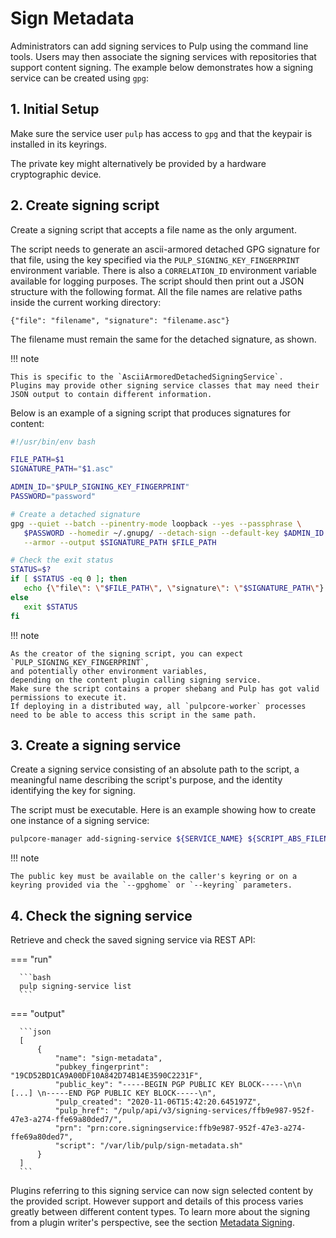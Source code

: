 # Sign Metadata

Administrators can add signing services to Pulp using the command line tools.
Users may then associate the signing services with repositories that support content signing.
The example below demonstrates how a signing service can be created using `gpg`:

## 1. Initial Setup

Make sure the service user `pulp` has access to `gpg` and that the keypair is installed in its keyrings.

The private key might alternatively be provided by a hardware cryptographic device.

## 2. Create signing script

Create a signing script that accepts a file name as the only argument.

The script needs to generate an ascii-armored detached GPG signature for that file,
using the key specified via the `PULP_SIGNING_KEY_FINGERPRINT` environment variable.
There is also a `CORRELATION_ID` environment variable available for logging purposes.
The script should then print out a JSON structure with the following format.
All the file names are relative paths inside the current working directory:

```
{"file": "filename", "signature": "filename.asc"}
```

The filename must remain the same for the detached signature, as shown.

!!! note

    This is specific to the `AsciiArmoredDetachedSigningService`.
    Plugins may provide other signing service classes that may need their JSON output to contain different information.

Below is an example of a signing script that produces signatures for content:

```bash
#!/usr/bin/env bash

FILE_PATH=$1
SIGNATURE_PATH="$1.asc"

ADMIN_ID="$PULP_SIGNING_KEY_FINGERPRINT"
PASSWORD="password"

# Create a detached signature
gpg --quiet --batch --pinentry-mode loopback --yes --passphrase \
   $PASSWORD --homedir ~/.gnupg/ --detach-sign --default-key $ADMIN_ID \
   --armor --output $SIGNATURE_PATH $FILE_PATH

# Check the exit status
STATUS=$?
if [ $STATUS -eq 0 ]; then
   echo {\"file\": \"$FILE_PATH\", \"signature\": \"$SIGNATURE_PATH\"}
else
   exit $STATUS
fi
```

!!! note

    As the creator of the signing script, you can expect `PULP_SIGNING_KEY_FINGERPRINT`,
    and potentially other environment variables,
    depending on the content plugin calling signing service.
    Make sure the script contains a proper shebang and Pulp has got valid permissions to execute it.
    If deploying in a distributed way, all `pulpcore-worker` processes need to be able to access this script in the same path.

## 3. Create a signing service

Create a signing service consisting of an absolute path to the script,
a meaningful name describing the script's purpose, and the identity identifying the key for signing.

The script must be executable.
Here is an example showing how to create one instance of a signing service:

```bash
pulpcore-manager add-signing-service ${SERVICE_NAME} ${SCRIPT_ABS_FILENAME} ${KEYID}
```

!!! note

    The public key must be available on the caller's keyring or on a keyring provided via the `--gpghome` or `--keyring` parameters.

## 4. Check the signing service

Retrieve and check the saved signing service via REST API:

=== "run"

      ```bash
      pulp signing-service list
      ```

=== "output"

      ```json
      [
          {
              "name": "sign-metadata",
              "pubkey_fingerprint": "19CD52BD1CA9A00DF10A842D74B14E3590C2231F",
              "public_key": "-----BEGIN PGP PUBLIC KEY BLOCK-----\n\n [...] \n-----END PGP PUBLIC KEY BLOCK-----\n",
              "pulp_created": "2020-11-06T15:42:20.645197Z",
              "pulp_href": "/pulp/api/v3/signing-services/ffb9e987-952f-47e3-a274-ffe69a80ded7/",
              "prn": "prn:core.signingservice:ffb9e987-952f-47e3-a274-ffe69a80ded7",
              "script": "/var/lib/pulp/sign-metadata.sh"
          }
      ]
      ```

Plugins referring to this signing service can now sign selected content by the provided script.
However support and details of this process varies greatly between different content types.
To learn more about the signing from a plugin writer's perspective, see the section [Metadata Signing].

[Metadata Signing]: site:pulpcore/docs/dev/learn/other/metadata-signing/
